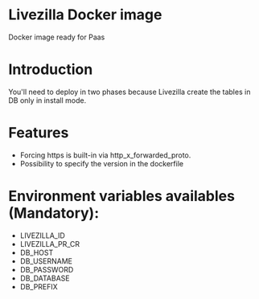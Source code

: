# Livezilla Docker image

Docker image ready for Paas

# Introduction
You'll need to deploy in two phases because Livezilla create the tables in DB only in install mode.

# Features
* Forcing https is built-in via http_x_forwarded_proto.
* Possibility to specify the version in the dockerfile

# Environment variables availables (Mandatory): 
  * LIVEZILLA_ID
  * LIVEZILLA_PR_CR
  * DB_HOST
  * DB_USERNAME
  * DB_PASSWORD
  * DB_DATABASE
  * DB_PREFIX
